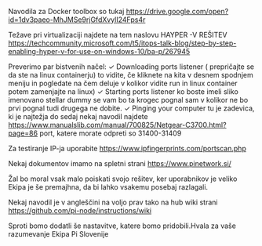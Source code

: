 Navodila za Docker toolbox so tukaj https://drive.google.com/open?id=1dv3paeo-MhJMSe9rjGfdXvylI24Fps4r

Težave pri virtualizaciji najdete na tem naslovu HAYPER -V REŠITEV
https://techcommunity.microsoft.com/t5/itops-talk-blog/step-by-step-enabling-hyper-v-for-use-on-windows-10/ba-p/267945

Preverimo par bistvenih načel: 
✓
Downloading ports listener ( prepričajte se da ste na linux containerju) to vidite, če kliknete na kita v desnem spodnjem meniju in pogledate na čem deluje v kolikor vidite run in linux container potem zamenjajte na linux)
✓
Starting ports listener ko boste imeli sliko imenovano stellar dummy se vam bo ta krogec pognal sam v kolikor ne bo prvi pognal tudi drugega ne dobite. 
✓
Pinging your computer tu je zadevica, ki je najtežja do sedaj nekaj navodil najdete https://www.manualslib.com/manual/700825/Netgear-C3700.html?page=86 port, katere morate odpreti so 31400-31409 

Za testiranje IP-ja uporabite https://www.ipfingerprints.com/portscan.php

Nekaj dokumentov imamo na spletni strani https://www.pinetwork.si/

Žal bo moral vsak malo poiskati svojo rešitev, ker uporabnikov je veliko Ekipa je še premajhna, da bi lahko vsakemu posebaj razlagali.

Nekaj navodil je v angleščini na voljo prav tako na hub wiki strani https://github.com/pi-node/instructions/wiki

Sproti bomo dodatli še nastavitve, katere bomo pridobili.Hvala za vaše razumevanje Ekipa Pi Slovenije
